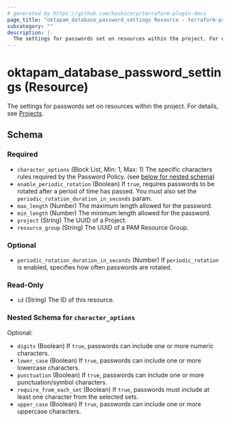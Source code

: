 ```yaml
---
# generated by https://github.com/hashicorp/terraform-plugin-docs
page_title: "oktapam_database_password_settings Resource - terraform-provider-oktapam"
subcategory: ""
description: |-
  The settings for passwords set on resources within the project. For details, see Projects https://help.okta.com/okta_help.htm?type=oie&id=ext-pam-projects.
---
```


# oktapam_database_password_settings (Resource)

The settings for passwords set on resources within the project. For details, see [Projects](https://help.okta.com/okta_help.htm?type=oie&id=ext-pam-projects).



<!-- schema generated by tfplugindocs -->
## Schema

### Required

- `character_options` (Block List, Min: 1, Max: 1) The specific characters rules required by the Password Policy. (see [below for nested schema](#nestedblock--character_options))
- `enable_periodic_rotation` (Boolean) If `true`, requires passwords to be rotated after a period of time has passed. You must also set the `periodic_rotation_duration_in_seconds` param.
- `max_length` (Number) The maximum length allowed for the password.
- `min_length` (Number) The minimum length allowed for the password.
- `project` (String) The UUID of a Project.
- `resource_group` (String) The UUID of a PAM Resource Group.

### Optional

- `periodic_rotation_duration_in_seconds` (Number) If `periodic_rotation` is enabled, specifies how often passwords are rotated.

### Read-Only

- `id` (String) The ID of this resource.

<a id="nestedblock--character_options"></a>
### Nested Schema for `character_options`

Optional:

- `digits` (Boolean) If `true`, passwords can include one or more numeric characters.
- `lower_case` (Boolean) If `true`, passwords can include one or more lowercase characters.
- `punctuation` (Boolean) If `true`, passwords can include one or more punctuation/symbol characters.
- `require_from_each_set` (Boolean) If `true`, passwords must include at least one character from the selected sets.
- `upper_case` (Boolean) If `true`, passwords can include one or more uppercase characters.


